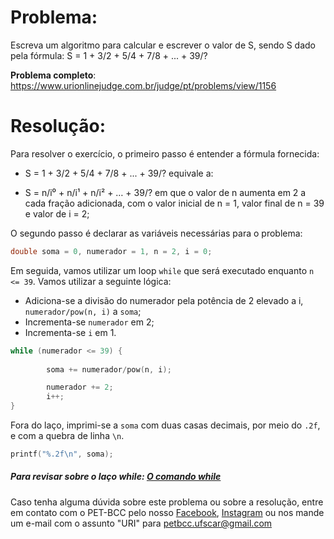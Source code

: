 # Problema:    
Escreva um algoritmo para calcular e escrever o valor de S, sendo S dado pela fórmula:
S = 1 + 3/2 + 5/4 + 7/8 + ... + 39/?

**Problema completo**: https://www.urionlinejudge.com.br/judge/pt/problems/view/1156


# Resolução:
Para resolver o exercício, o primeiro passo é entender a fórmula fornecida:

- S = 1 + 3/2 + 5/4 + 7/8 + ... + 39/?  equivale a:

- S = n/i⁰ + n/i¹ + n/i² + … + 39/? em que o valor de n aumenta em 2 a cada fração adicionada, com o valor inicial de n = 1, valor final de n = 39 e valor de i = 2;

O segundo passo é declarar as variáveis necessárias para o problema:

```c
double soma = 0, numerador = 1, n = 2, i = 0;
```
 
Em seguida, vamos utilizar um loop `while` que será executado enquanto `n <= 39`. Vamos utilizar a seguinte lógica:  

- Adiciona-se a divisão do numerador pela potência de 2 elevado a i, `numerador/pow(n, i)` a `soma`;
- Incrementa-se `numerador` em 2;
- Incrementa-se `i` em 1.


```c
while (numerador <= 39) {
        
        soma += numerador/pow(n, i);

        numerador += 2;
        i++;
}
```

Fora do laço, imprimi-se a `soma` com duas casas decimais, por meio do `.2f`,  e com a quebra de linha `\n`.

```c    
printf("%.2f\n", soma);
```

##### Para revisar sobre o laço while: [O comando while](http://linguagemc.com.br/o-comando-while-em-c/)
    
Caso tenha alguma dúvida sobre este problema ou sobre a resolução, entre em contato com o PET-BCC pelo nosso
[Facebook](https://www.facebook.com/petbcc/),
[Instagram](https://www.instagram.com/petbcc.ufscar/)
ou nos mande um e-mail com o assunto "URI" para  petbcc.ufscar@gmail.com
